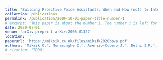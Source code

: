 ```yaml
---
title: "Building Proactive Voice Assistants: When and How (not) to Interact"
collection: publications
permalink: /publication/2009-10-01-paper-title-number-1
# excerpt: 'This paper is about the number 1. The number 2 is left for future work.'
date: 2020-07-01
venue: 'arXiv preprint arXiv:2005.01322'
location: ''
paperurl: 'https://miksik.co.uk/files/miksik2020bpva.pdf'
authors: 'Miksik O.*, Munasinghe I.*, Asensio-Cubero J.*, Bethi S.R.*, Huang S.T., Zylfo S., Liu X., Nica T., Mitrocsak A., Mezza S., Beard R., Shi R., Ng R., Mediano P., Fountas Z., Lee S.H., Medvesek J., Zhuang H., Rogers Y.* and Swietojanski P.*'
# citation: 'TODO'
---
```

